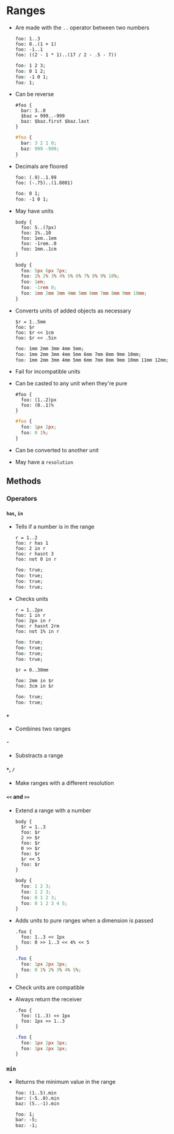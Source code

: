Ranges
======

- Are made with the `..` operator between two numbers

  ~~~ lay
  foo: 1..3
  foo: 0..(1 + 1)
  foo: -1..1
  foo: ((2 - 1 * 1)..(17 / 2 - .5 - 7))
  ~~~

  ~~~ css
  foo: 1 2 3;
  foo: 0 1 2;
  foo: -1 0 1;
  foo: 1;
  ~~~

- Can be reverse

  ~~~ lay
  #foo {
    bar: 3..0
    $baz = 999..-999
    baz: $baz.first $baz.last
  }
  ~~~

  ~~~ css
  #foo {
    bar: 3 2 1 0;
    baz: 999 -999;
  }
  ~~~

- Decimals are floored

  ~~~ lay
  foo: (.9)..1.99
  foo: (-.75)..(1.0001)
  ~~~

  ~~~ css
  foo: 0 1;
  foo: -1 0 1;
  ~~~

- May have units

  ~~~ lay
  body {
    foo: 5..(7px)
    foo: 1%..10
    foo: 1em..1em
    foo: -1rem..0
    foo: 1mm..1cm
  }
  ~~~

  ~~~ css
  body {
    foo: 5px 6px 7px;
    foo: 1% 2% 3% 4% 5% 6% 7% 8% 9% 10%;
    foo: 1em;
    foo: -1rem 0;
    foo: 1mm 2mm 3mm 4mm 5mm 6mm 7mm 8mm 9mm 10mm;
  }
  ~~~

- Converts units of added objects as necessary

  ~~~ lay
  $r = 1..5mm
  foo: $r
  foo: $r << 1cm
  foo: $r << .5in
  ~~~

  ~~~ css
  foo: 1mm 2mm 3mm 4mm 5mm;
  foo: 1mm 2mm 3mm 4mm 5mm 6mm 7mm 8mm 9mm 10mm;
  foo: 1mm 2mm 3mm 4mm 5mm 6mm 7mm 8mm 9mm 10mm 11mm 12mm;
  ~~~

- Fail for incompatible units

- Can be casted to any unit when they're pure

  ~~~ lay
  #foo {
    foo: (1..2)px
    foo: (0..1)%
  }
  ~~~

  ~~~ css
  #foo {
    foo: 1px 2px;
    foo: 0 1%;
  }
  ~~~

- Can be converted to another unit

- May have a `resolution`

## Methods

### Operators

#### `has`, `in`

- Tells if a number is in the range

  ~~~ lay
  r = 1..2
  foo: r has 1
  foo: 2 in r
  foo: r hasnt 3
  foo: not 0 in r
  ~~~

  ~~~ css
  foo: true;
  foo: true;
  foo: true;
  foo: true;
  ~~~

- Checks units

  ~~~ lay
  r = 1..2px
  foo: 1 in r
  foo: 2px in r
  foo: r hasnt 2rm
  foo: not 1% in r
  ~~~

  ~~~ css
  foo: true;
  foo: true;
  foo: true;
  foo: true;
  ~~~

  ~~~ lay
  $r = 0..30mm

  foo: 2mm in $r
  foo: 3cm in $r
  ~~~

  ~~~ css
  foo: true;
  foo: true;
  ~~~

#### `+`

- Combines two ranges

#### `-`

- Substracts a range

#### `*`, `/`

- Make ranges with a different resolution

#### `<<` and `>>`

- Extend a range with a number

  ~~~ lay
  body {
    $r = 1..3
    foo: $r
    2 >> $r
    foo: $r
    0 >> $r
    foo: $r
    $r << 5
    foo: $r
  }
  ~~~

  ~~~ css
  body {
    foo: 1 2 3;
    foo: 1 2 3;
    foo: 0 1 2 3;
    foo: 0 1 2 3 4 5;
  }
  ~~~

- Adds units to pure ranges when a dimension is passed

  ~~~ lay
  .foo {
    foo: 1..3 << 1px
    foo: 0 >> 1..3 << 4% << 5
  }
  ~~~

  ~~~ css
  .foo {
    foo: 1px 2px 3px;
    foo: 0 1% 2% 3% 4% 5%;
  }
  ~~~

- Check units are compatible

- Always return the receiver

  ~~~ lay
  .foo {
    foo: (1..3) << 1px
    foo: 1px >> 1..3
  }
  ~~~

  ~~~ css
  .foo {
    foo: 1px 2px 3px;
    foo: 1px 2px 3px;
  }
  ~~~

### `min`

- Returns the minimum value in the range

  ~~~ lay
  foo: (1..5).min
  bar: (-5..0).min
  baz: (5..-1).min
  ~~~

  ~~~ css
  foo: 1;
  bar: -5;
  baz: -1;
  ~~~
